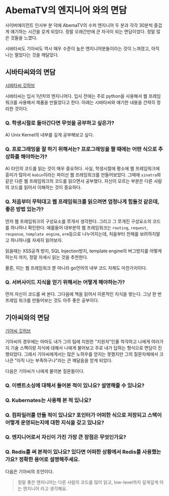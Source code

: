 # AbemaTV의 엔지니어 와의 면담

사이버에이전트 인사부 분 덕에 AbemaTV의 수퍼 엔지니어 두 분과 각각 30분씩 즐겁게 얘기하는 시간을 갖게 되었다. 정말 오래간만에 큰 자극이 되는 면담이었다. 정말 많은 것들을 느꼈다.

시바타씨도 기아씨도 역시 매우 수준이 높은 엔지니어분들이라는 것이 느껴졌고, 아직 나는 멀었다는 것을 깨달았다.

## 시바타씨와의 면담

[시바타씨 깃허브](https://github.com/c-bata)

시바타씨는 입사 1년차의 엔지니어다. 입사 전에는 주로 python을 사용해서 웹 프레임워크를 사용해서 제품을 만들었다고 한다. 아래는 시바타씨와 얘기한 내용을 간략히 정리한 것이다.

### Q. 학생시절로 돌아간다면 무엇을 공부하고 싶은가?

A) Unix Kernel의 내부를 깊게 공부해보고 싶다.

### Q. 프로그래밍을 잘 하기 위해서는? 프로그래밍을 짤 때에는 어떤 식으로 추상화를 해야하는가?

A) 타인의 코드를 읽는 것이 매우 중요하다. 사실, 학생시절에 평소에 웹 프레임워크에 흥미가 많아서 `kobin`이라는 파이선 웹 프레임워크를 만들어보았다. 그때에 `sinatra`와 같은 다른 웹 프레임워크의 코드를 읽으면서 공부했다. 자신이 모르는 부분은 다른 사람의 코드를 읽어서 이해하는 것이 중요하다.

### Q. 처음부터 무턱대고 웹 프레임워크를 읽으려면 엄청나게 힘들것 같은데, 좋은 방법 있는가?

먼저 웹 프레임워크의 구성요소를 쪼개서 생각한다. 그리고 그 쪼개진 구성요소의 코드를 하나하나 확인한다. 예를들어 대부분의 웹 프레임워크는 `routing`, `request`, `response`, `template engine`, `orm`등으로 나누어지는데, 처음부터 전체를 보려하지말고 하나하나를 자세히 읽어보자.

읽을때는 XSS공격 방지, SQL Injection방지, template engine의 버그방지를 어떻게 하는지 까지, 정말 자세시 읽는 것을 추천한다.

물론, 이는 웹 프레임워크 뿐 아니라 go언어의 내부 코드 자체도 마찬가지이다.

### Q. 서버사이드 지식을 얻기 위해서는 어떻게 해야하는가?

먼저 자신이 코드를 써 본다. 그다음에 책을 읽어서 이론적인 지식을 쌓는다. 그냥 한 번 프레임 워크를 만들어보는 것도 아주 좋은 공부이다.

## 기아씨와의 면담

[기어씨 깃허브](https://github.com/nghialv/promviz)

기아씨의 경우에는 아마도 내가 그의 팀에 지원한 "지원자"인줄 착각하고 나에게 여러가지 기술 스펙이랑 지식에 대해서 나에게 물어보고 주로 내가 답하는 형식으로 면담이 진행되었다. 그래서 기아씨에게서는 많은 노하우를 얻지는 못했지만 그의 질문자체에서 크나큰 "아직 나는 부족하구나"라는 큰 깨달음을 얻게 되었다.

다음은 기아씨가 나에게 물어본 질문들이다.

### Q. 이벤트소싱에 대해서 들어본 적이 있나요? 설명해줄 수 있나요?

### Q. Kubernates는 사용해 본 적 있나요?

### Q. 컴파일러를 만들 적이 있나요? 포인터가 어떠한 식으로 저장되고 스택이 어떻게 운영되는지에 대한 지식을 갖고 있나요?

### Q. 엔지니어로서 자신이 가진 가장 큰 장점은 무엇인가요?

### Q. Redis를 써 본적이 있나요? 있다면 어떠한 상황에서 Redis를 사용했는가요? 정확한 용어로 설명해주세요.

다음은 기아씨의 조언이다.

> 정말 좋은 엔지니어는 다른 사람의 코드를 많이 읽고, low-level까지 깊게깊게 아는 엔지니어 라고 생각해요.
